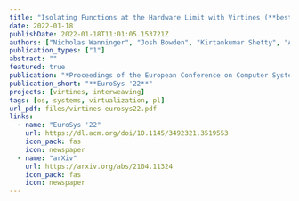 ```yaml
---
title: "Isolating Functions at the Hardware Limit with Virtines (**best artifact winner**)"
date: 2022-01-18
publishDate: 2022-01-18T11:01:05.153721Z
authors: ["Nicholas Wanninger", "Josh Bowden", "Kirtankumar Shetty", "Ayush Garg", admin]
publication_types: ["1"]
abstract: ""
featured: true 
publication: "*Proceedings of the European Conference on Computer Systems (EuroSys '22)*"
publication_short: "**EuroSys '22**"
projects: [virtines, interweaving]
tags: [os, systems, virtualization, pl]
url_pdf: files/virtines-eurosys22.pdf
links:
  - name: "EuroSys '22"
    url: https://dl.acm.org/doi/10.1145/3492321.3519553
    icon_pack: fas
    icon: newspaper
  - name: "arXiv"
    url: https://arxiv.org/abs/2104.11324
    icon_pack: fas
    icon: newspaper
---
```


